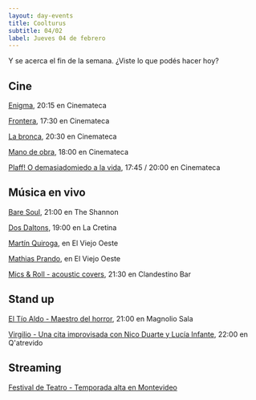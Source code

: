 ```yaml
---
layout: day-events
title: Coolturus
subtitle: 04/02
label: Jueves 04 de febrero
---
```

Y se acerca el fin de la semana. ¿Viste lo que podés hacer hoy?

## Cine

[Enigma](https://cinemateca.org.uy/peliculas/225), 20:15 en Cinemateca

[Frontera](https://cinemateca.org.uy/peliculas/782), 17:30 en Cinemateca

[La bronca](https://cinemateca.org.uy/peliculas/945), 20:30 en Cinemateca

[Mano de obra](https://cinemateca.org.uy/peliculas/959), 18:00 en Cinemateca

[Plaff! O demasiadomiedo a la vida](https://cinemateca.org.uy/peliculas/1089), 17:45 / 20:00 en Cinemateca

## Música en vivo

[Bare Soul](https://instagram.com/theshannonuy?igshid=yjdug4u5k9s0), 21:00 en The Shannon

[Dos Daltons](https://instagram.com/lacretinacasa?igshid=nrtucgnc6eso), 19:00 en La Cretina

[Martín Quiroga](https://instagram.com/viejooeste.prado?igshid=11rsgnlou42g5), en El Viejo Oeste

[Mathias Prando](https://instagram.com/viejooeste.prado?igshid=11rsgnlou42g5), en El Viejo Oeste

[Mics & Roll - acoustic covers](https://instagram.com/clandestino__bar?igshid=mze5rflfmmi4), 21:30 en Clandestino Bar

## Stand up

[El Tío Aldo - Maestro del horror](https://magnoliosala.uy/evento/el-tio-aldo_4), 21:00 en Magnolio Sala

[Virgilio - Una cita improvisada con Nico Duarte y Lucía Infante](https://instagram.com/qatrevido?igshid=8bj6dzn4g7aj), 22:00 en Q'atrevido

## Streaming

[Festival de Teatro - Temporada alta en Montevideo](https://salaverdi.montevideo.gub.uy/teatro/temporada-2021-estela-medina-0/festival-temporada-alta-de-girona-2021)
